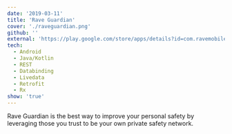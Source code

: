 ```yaml
---
date: '2019-03-11'
title: 'Rave Guardian'
cover: './raveguardian.png'
github: ''
external: 'https://play.google.com/store/apps/details?id=com.ravemobilesafety.raveguardian'
tech:
  - Android
  - Java/Kotlin
  - REST
  - Databinding
  - Livedata
  - Retrofit
  - Rx
show: 'true'
---
```


Rave Guardian is the best way to improve your personal safety by leveraging those you trust to be your own private safety network.
